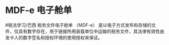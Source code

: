 # MDF-e 电子舱单
#税法学习/巴西
税务文件电子舱单 （MDF-e） 是以电子方式发布和存储的文件，仅具有数字存在，用于链接所用装载单位中运输的税务文件，其法律有效性由发卡人的数字签名和授权环境的使用授权来保证。
